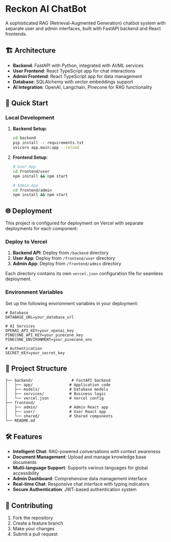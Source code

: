 <!-- kardia change -->
# Reckon AI ChatBot

A sophisticated RAG (Retrieval-Augmented Generation) chatbot system with separate user and admin interfaces, built with FastAPI backend and React frontends.

## 🏗️ Architecture

- **Backend**: FastAPI with Python, integrated with AI/ML services
- **User Frontend**: React TypeScript app for chat interactions
- **Admin Frontend**: React TypeScript app for data management
- **Database**: SQLAlchemy with vector embeddings support
- **AI Integration**: OpenAI, Langchain, Pinecone for RAG functionality

## 🚀 Quick Start

### Local Development

1. **Backend Setup**:
   ```bash
   cd backend
   pip install -r requirements.txt
   uvicorn app.main:app --reload
   ```

2. **Frontend Setup**:
   ```bash
   # User App
   cd frontend/user
   npm install && npm start

   # Admin App
   cd frontend/admin
   npm install && npm start
   ```

## 🌐 Deployment

This project is configured for deployment on Vercel with separate deployments for each component:

### Deploy to Vercel

1. **Backend API**: Deploy from `/backend` directory
2. **User App**: Deploy from `/frontend/user` directory
3. **Admin App**: Deploy from `/frontend/admin` directory

Each directory contains its own `vercel.json` configuration file for seamless deployment.

### Environment Variables

Set up the following environment variables in your deployment:

```env
# Database
DATABASE_URL=your_database_url

# AI Services
OPENAI_API_KEY=your_openai_key
PINECONE_API_KEY=your_pinecone_key
PINECONE_ENVIRONMENT=your_pinecone_env

# Authentication
SECRET_KEY=your_secret_key
```

## 📁 Project Structure

```
├── backend/                 # FastAPI backend
│   ├── app/                # Application code
│   ├── models/             # Database models
│   ├── services/           # Business logic
│   └── vercel.json         # Vercel config
├── frontend/
│   ├── admin/              # Admin React app
│   ├── user/               # User React app
│   └── shared/             # Shared components
└── README.md
```

## 🛠️ Features

- **Intelligent Chat**: RAG-powered conversations with context awareness
- **Document Management**: Upload and manage knowledge base documents
- **Multi-language Support**: Supports various languages for global accessibility
- **Admin Dashboard**: Comprehensive data management interface
- **Real-time Chat**: Responsive chat interface with typing indicators
- **Secure Authentication**: JWT-based authentication system

## 🤝 Contributing

1. Fork the repository
2. Create a feature branch
3. Make your changes
4. Submit a pull request